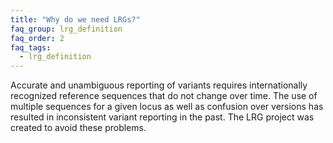 ```yaml
---
title: "Why do we need LRGs?"
faq_group: lrg_definition
faq_order: 2
faq_tags:
  - lrg_definition
---
```


Accurate and unambiguous reporting of variants requires internationally recognized reference sequences that do not change over time. The use of multiple sequences for a given locus as well as confusion over versions has resulted in inconsistent variant reporting in the past. The LRG project was created to avoid these problems.

